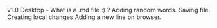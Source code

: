 v1.0    Desktop - What is a .md file :) ?
        Adding random words. Saving file.
        Creating local changes
        Adding a new line on browser.

